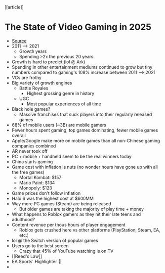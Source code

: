 [[article]]

# The State of Video Gaming in 2025
- [Source](https://www.matthewball.co/all/stateofvideogaming2025)
- 2011 --> 2021
	- Growth years
	- Spending >2x the previous 20 years
- Growth is hard to predict (lol @ Ark)
- Spending in other entertainment mediums continued to grow but tiny numbers compared to gaming's 108% increase between 2011 --> 2021
- VCs are frothy
- Big variety of growth engines
	- Battle Royales
		- Highest grossing genre in history
	- UGC
		- Most popular experiences of all time
- Black hole games?
	- Massive franchises that suck players into their regularly released games
- 68% of mobile users (~3B) are mobile gamers
- Fewer hours spent gaming, top games dominating, fewer mobile games overall
- Apple/Google make more on mobile games than all non-Chinese gaming companies combined
- AR never took off
- PC + mobile + handheld seem to be the real winners today
- China starts gaming
- Game cost with inflation is nuts (no wonder hours have gone up with all the free games)
	- Mortal Kombat: $157
	- Mario Paint: $134
	- Monopoly: $123
- Game prices don't follow inflation
- Halo 6 was the highest cost at $600MM
- Way more PC games (Steam) are being released
	- But older games are taking the majority of play time + money
- What happens to Roblox gamers as they hit their late teens and adulthood?
- Content revenue per thous hours of player engagement
	- Roblox gets crushed here vs other platforms (PlayStation, Steam, EA, etc.)
- lol @ the Switch version of popular games
- Users go to the best screen
	- Crazy that 45% of YouTube watching is on TV
- [[Reed's Law]]
- EA Sports' Highlighter 🤯
- 